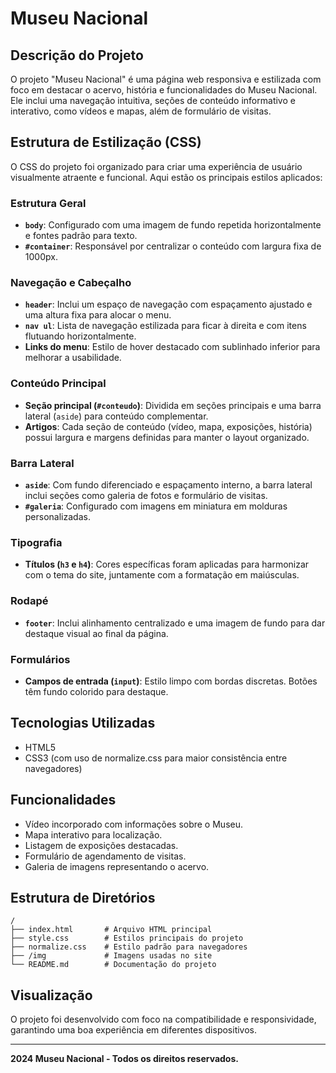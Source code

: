 
# Museu Nacional

## Descrição do Projeto
O projeto "Museu Nacional" é uma página web responsiva e estilizada com foco em destacar o acervo, história e funcionalidades do Museu Nacional. Ele inclui uma navegação intuitiva, seções de conteúdo informativo e interativo, como vídeos e mapas, além de formulário de visitas.

## Estrutura de Estilização (CSS)
O CSS do projeto foi organizado para criar uma experiência de usuário visualmente atraente e funcional. Aqui estão os principais estilos aplicados:

### Estrutura Geral
- **`body`**: Configurado com uma imagem de fundo repetida horizontalmente e fontes padrão para texto.
- **`#container`**: Responsável por centralizar o conteúdo com largura fixa de 1000px.

### Navegação e Cabeçalho
- **`header`**: Inclui um espaço de navegação com espaçamento ajustado e uma altura fixa para alocar o menu.
- **`nav ul`**: Lista de navegação estilizada para ficar à direita e com itens flutuando horizontalmente.
- **Links do menu**: Estilo de hover destacado com sublinhado inferior para melhorar a usabilidade.

### Conteúdo Principal
- **Seção principal (`#conteudo`)**: Dividida em seções principais e uma barra lateral (`aside`) para conteúdo complementar.
- **Artigos**: Cada seção de conteúdo (vídeo, mapa, exposições, história) possui largura e margens definidas para manter o layout organizado.

### Barra Lateral
- **`aside`**: Com fundo diferenciado e espaçamento interno, a barra lateral inclui seções como galeria de fotos e formulário de visitas.
- **`#galeria`**: Configurado com imagens em miniatura em molduras personalizadas.

### Tipografia
- **Títulos (`h3` e `h4`)**: Cores específicas foram aplicadas para harmonizar com o tema do site, juntamente com a formatação em maiúsculas.

### Rodapé
- **`footer`**: Inclui alinhamento centralizado e uma imagem de fundo para dar destaque visual ao final da página.

### Formulários
- **Campos de entrada (`input`)**: Estilo limpo com bordas discretas. Botões têm fundo colorido para destaque.

## Tecnologias Utilizadas
- HTML5
- CSS3 (com uso de normalize.css para maior consistência entre navegadores)

## Funcionalidades
- Vídeo incorporado com informações sobre o Museu.
- Mapa interativo para localização.
- Listagem de exposições destacadas.
- Formulário de agendamento de visitas.
- Galeria de imagens representando o acervo.

## Estrutura de Diretórios
```
/
├── index.html       # Arquivo HTML principal
├── style.css        # Estilos principais do projeto
├── normalize.css    # Estilo padrão para navegadores
├── /img             # Imagens usadas no site
└── README.md        # Documentação do projeto
```

## Visualização
O projeto foi desenvolvido com foco na compatibilidade e responsividade, garantindo uma boa experiência em diferentes dispositivos.

---
**2024 Museu Nacional - Todos os direitos reservados.**
